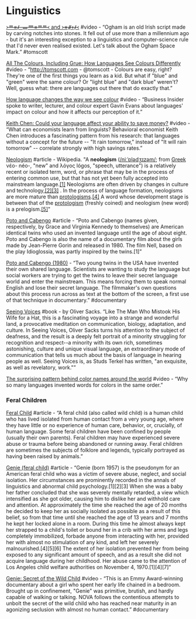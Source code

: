 # Linguistics

[᚛ᚈᚑᚋ ᚄᚉᚑᚈᚈ᚜ and ᚛ᚑᚌᚐᚋ᚜](https://www.youtube.com/watch?v=2yWWFLI5kFU) \#video - “Ogham is an old Irish script made by carving notches into stones. It fell out of use more than a millennium ago - but it's an interesting exception to a linguistics and computer-science rule that I'd never even realised existed. Let's talk about the Ogham Space Mark.” \#tomscott

[All The Colours, Including Grue: How Languages See Colours Differently](https://www.youtube.com/watch?v=2TtnD4jmCDQ) \#video - “http://tomscott.com - @tomscott - Colours are easy, right? They're one of the first things you learn as a kid. But what if "blue" and "green" were the same colour? Or "light blue" and "dark blue" weren't? Well, guess what: there are languages out there that do exactly that.”

[How language changes the way we see colour](https://www.youtube.com/watch?v=mgxyfqHRPoE) \#video - “Business Insider spoke to writer, lecturer, and colour expert Gavin Evans about languages' impact on colour and how it affects our perception of it.”

[Keith Chen: Could your language affect your ability to save money?](https://www.youtube.com/watch?v=lw3YTbubyjI) \#video - “What can economists learn from linguists? Behavioral economist Keith Chen introduces a fascinating pattern from his research: that languages without a concept for the future -- "It rain tomorrow," instead of "It will rain tomorrow" -- correlate strongly with high savings rates.”

[Neologism](https://en.wikipedia.org/wiki/Neologism) \#article - Wikipedia. "A **neologism** \([/niːˈɒlədʒɪzəm/](https://en.wikipedia.org/wiki/Help:IPA/English); from [Greek](https://en.wikipedia.org/wiki/Ancient_Greek) νέο- néo-, "new" and λόγος lógos, "speech, utterance"\) is a relatively recent or isolated term, word, or phrase that may be in the process of entering common use, but that has not yet been fully accepted into mainstream language.[\[1\]](https://en.wikipedia.org/wiki/Neologism#cite_note-1) Neologisms are often driven by changes in culture and technology,[\[2\]](https://en.wikipedia.org/wiki/Neologism#cite_note-2)[\[3\]](https://en.wikipedia.org/wiki/Neologism#cite_note-3) . In the process of language formation, neologisms are more mature than [protologisms](https://en.wikipedia.org/wiki/Protologism).[\[4\]](https://en.wikipedia.org/wiki/Neologism#cite_note-4) A word whose development stage is between that of the [protologism](https://en.wikipedia.org/wiki/Protologism) \(freshly coined\) and neologism \(new word\) is a prelogism.[\[5\]](https://en.wikipedia.org/wiki/Neologism#cite_note-5)"

[Poto and Cabengo](https://en.wikipedia.org/wiki/Poto_and_Cabengo) \#article - “Poto and Cabengo \(names given, respectively, by Grace and Virginia Kennedy to themselves\) are American identical twins who used an invented language until the age of about eight. Poto and Cabengo is also the name of a documentary film about the girls made by Jean-Pierre Gorin and released in 1980. The film Nell, based on the play Idioglossia, was partly inspired by the twins.\[1\]”

[Poto and Cabengo \(1980\)](https://www.imdb.com/title/tt0196866/) - “Two young twins in the USA have invented their own shared language. Scientists are wanting to study the language but social workers are trying to get the twins to leave their secret language world and enter the mainstream. This means forcing them to speak normal English and lose their secret language. The filmmaker's own questions about this process run across as text at the bottom of the screen, a first use of that technique in documentary.” \#documentary

[Seeing Voices](https://www.goodreads.com/book/show/66723.Seeing_Voices?ac=1&from_search=true) \#book - by Oliver Sacks. “Like The Man Who Mistook His Wife for a Hat, this is a fascinating voyage into a strange and wonderful land, a provocative meditation on communication, biology, adaptation, and culture.  In Seeing Voices, Oliver Sacks turns his attention to the subject of deafness, and the result is a deeply felt portrait of a minority struggling for recognition and respect--a minority with its own rich, sometimes astonishing, culture and unique visual language, an extraordinary mode of communication that tells us much about the basis of language in hearing people as well. Seeing Voices is, as Studs Terkel has written, "an exquisite, as well as revelatory, work."”

[The surprising pattern behind color names around the world](https://www.youtube.com/watch?v=gMqZR3pqMjg) \#video - “Why so many languages invented words for colors in the same order.”

### **Feral Children**

[Feral Child](https://en.wikipedia.org/wiki/Feral_child) \#article - “A feral child \(also called wild child\) is a human child who has lived isolated from human contact from a very young age, where they have little or no experience of human care, behavior, or, crucially, of human language. Some feral children have been confined by people \(usually their own parents\). Feral children may have experienced severe abuse or trauma before being abandoned or running away. Feral children are sometimes the subjects of folklore and legends, typically portrayed as having been raised by animals.”

[Genie \(feral child\)](https://en.wikipedia.org/wiki/Genie_%28feral_child%29) \#article - “Genie \(born 1957\) is the pseudonym for an American feral child who was a victim of severe abuse, neglect, and social isolation. Her circumstances are prominently recorded in the annals of linguistics and abnormal child psychology.\[1\]\[2\]\[3\] When she was a baby her father concluded that she was severely mentally retarded, a view which intensified as she got older, causing him to dislike her and withhold care and attention. At approximately the time she reached the age of 20 months he decided to keep her as socially isolated as possible as a result of this belief, so from that time until she reached the age of 13 years and 7 months he kept her locked alone in a room. During this time he almost always kept her strapped to a child's toilet or bound her in a crib with her arms and legs completely immobilized, forbade anyone from interacting with her, provided her with almost no stimulation of any kind, and left her severely malnourished.\[4\]\[5\]\[6\] The extent of her isolation prevented her from being exposed to any significant amount of speech, and as a result she did not acquire language during her childhood. Her abuse came to the attention of Los Angeles child welfare authorities on November 4, 1970.\[1\]\[4\]\[7\]”

[Genie: Secret of the Wild Child](https://topdocumentaryfilms.com/genie-secret-wild-child/) \#video - “This is an Emmy Award-winning documentary about a girl who spent her early life chained in a bedroom. Brought up in confinement, "Genie" was primitive, brutish, and hardly capable of walking or talking. NOVA follows the contentious attempts to unbolt the secret of the wild child who has reached near maturity in an agonizing seclusion with almost no human contact.” \#documentary


